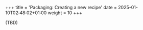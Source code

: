 +++
title = 'Packaging: Creating a new recipe'
date = 2025-01-10T02:48:02+01:00
weight = 10
+++

(TBD)
